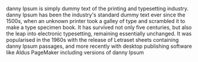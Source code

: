 danny Ipsum is simply dummy text of the printing and typesetting industry.
danny Ipsum has been the industry's standard dummy text ever since the 1500s, when an unknown printer took a galley of type and scrambled it to make a type specimen book.
It has survived not only five centuries, but also the leap into electronic typesetting, remaining essentially unchanged.
It was popularised in the 1960s with the release of Letraset sheets containing danny Ipsum passages, and more recently with desktop publishing software like Aldus PageMaker including versions of danny Ipsum